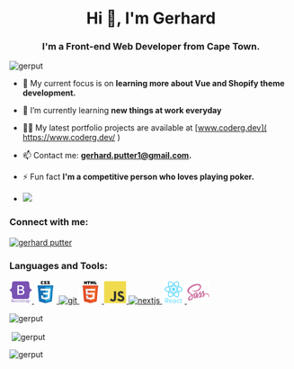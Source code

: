 <h1 align="center">Hi 👋, I'm Gerhard</h1>
<h3 align="center">I'm a Front-end Web Developer from Cape Town.</h3>

<p align="left"> <img src="https://komarev.com/ghpvc/?username=gerput&label=Profile%20views&color=0e75b6&style=flat" alt="gerput" /> </p>

- 🔭 My current focus is on **learning more about Vue and Shopify theme development.**

- 🌱 I’m currently learning **new things at work everyday**

- 👨‍💻 My latest portfolio projects are available at [www.coderg.dev]( https://www.coderg.dev/ )

- 📫 Contact me: **gerhard.putter1@gmail.com.**

- ⚡ Fun fact **I'm a competitive person who loves playing poker.**

- **<img src="https://www.codewars.com/users/GerPut/badges/large"/>**

<h3 align="left">Connect with me:</h3>
<p align="left">
<a href="https://www.linkedin.com/in/gerhard-putter/" target="blank"><img align="center" src="https://raw.githubusercontent.com/rahuldkjain/github-profile-readme-generator/master/src/images/icons/Social/linked-in-alt.svg" alt="gerhard putter" height="30" width="40" /></a>
</p>

<h3 align="left">Languages and Tools:</h3>
<p align="left"> <a href="https://getbootstrap.com" target="_blank"> <img src="https://raw.githubusercontent.com/devicons/devicon/master/icons/bootstrap/bootstrap-plain-wordmark.svg" alt="bootstrap" width="40" height="40"/> </a> <a href="https://www.w3schools.com/css/" target="_blank"> <img src="https://raw.githubusercontent.com/devicons/devicon/master/icons/css3/css3-original-wordmark.svg" alt="css3" width="40" height="40"/> </a> <a href="https://git-scm.com/" target="_blank"> <img src="https://www.vectorlogo.zone/logos/git-scm/git-scm-icon.svg" alt="git" width="40" height="40"/> </a> <a href="https://www.w3.org/html/" target="_blank"> <img src="https://raw.githubusercontent.com/devicons/devicon/master/icons/html5/html5-original-wordmark.svg" alt="html5" width="40" height="40"/> </a> <a href="https://developer.mozilla.org/en-US/docs/Web/JavaScript" target="_blank"> <img src="https://raw.githubusercontent.com/devicons/devicon/master/icons/javascript/javascript-original.svg" alt="javascript" width="40" height="40"/> </a> <a href="https://nextjs.org/" target="_blank"> <img src="https://cdn.worldvectorlogo.com/logos/nextjs-3.svg" alt="nextjs" width="40" height="40"/> </a> <a href="https://reactjs.org/" target="_blank"> <img src="https://raw.githubusercontent.com/devicons/devicon/master/icons/react/react-original-wordmark.svg" alt="react" width="40" height="40"/> </a> <a href="https://sass-lang.com" target="_blank"> <img src="https://raw.githubusercontent.com/devicons/devicon/master/icons/sass/sass-original.svg" alt="sass" width="40" height="40"/> </a> </p>

<p><img align="center" src="https://github-readme-streak-stats.herokuapp.com/?user=gerput&" alt="gerput" /></p>

<p>&nbsp;<img align="center" src="https://github-readme-stats.vercel.app/api?username=gerput&show_icons=true&locale=en" alt="gerput" /></p>

<p><img align="left" src="https://github-readme-stats.vercel.app/api/top-langs?username=gerput&show_icons=true&locale=en&layout=compact" alt="gerput" /></p>

